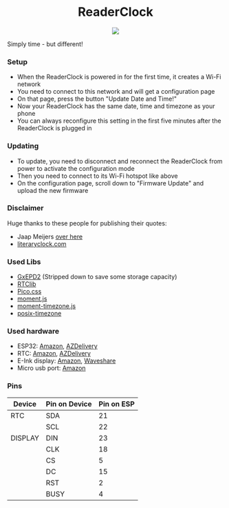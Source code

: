 <h1 align="center">
  ReaderClock
</h1>

<p align="center">
    <a href="https://www.gnu.org/licenses/agpl-3.0">
    <img src="https://img.shields.io/badge/License-AGPL%20v3-blue.svg" />
  </a>
</p>

Simply time - but different!

### Setup
- When the ReaderClock is powered in for the first time, it creates a Wi-Fi network
- You need to connect to this network and will get a configuration page
- On that page, press the button "Update Date and Time!"
- Now your ReaderClock has the same date, time and timezone as your phone
- You can always reconfigure this setting in the first five minutes after the ReaderClock is plugged in

### Updating
- To update, you need to disconnect and reconnect the ReaderClock from power to activate the configuration mode
- Then you need to connect to its Wi-Fi hotspot like above
- On the configuration page, scroll down to "Firmware Update" and upload the new firmware

### Disclaimer

Huge thanks to these people for publishing their quotes:

- Jaap Meijers [over here](https://www.instructables.com/Literary-Clock-Made-From-E-reader/)
- [literaryclock.com](http://literaryclock.com)

### Used Libs

- [GxEPD2](https://github.com/ZinggJM/GxEPD2) (Stripped down to save some storage capacity)
- [RTClib](https://github.com/adafruit/RTClib)
- [Pico.css](https://picocss.com/)
- [moment.js](https://momentjs.com/)
- [moment-timezone.js](https://momentjs.com/timezone/)
- [posix-timezone](https://github.com/moment/moment-timezone/issues/314#issuecomment-198226333)

### Used hardware

- ESP32: [Amazon](https://www.amazon.de/-/en/dp/B08BZGC22Q), [AZDelivery](https://www.az-delivery.de/en/products/esp32-dev-kit-c-v4-unverlotet)
- RTC: [Amazon](https://www.amazon.de/-/en/dp/B07RGTFWS3), [AZDelivery](https://www.az-delivery.de/en/products/ds3231-real-time-clock)
- E-Ink display: [Amazon](https://www.amazon.de/gp/product/B074NR1SW2), [Waveshare](https://www.waveshare.com/product/displays/e-paper/4.2inch-e-paper-module.htm)
- Micro usb port: [Amazon](https://www.amazon.de/-/en/WayinTop-Pieces-Adaptor-Breakout-Converter/dp/B07W13X3TD/ref=sr_1_3)

### Pins

| Device  | Pin on Device | Pin on ESP |
| ------- | ------------- | ---------- |
| RTC     | SDA           | 21         |
|         | SCL           | 22         |
| DISPLAY | DIN           | 23         |
|         | CLK           | 18         | 
|         | CS            | 5          |
|         | DC            | 15         |
|         | RST           | 2          |
|         | BUSY          | 4          |